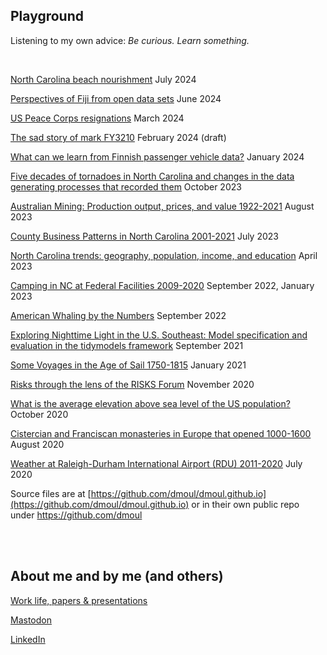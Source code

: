 ## Playground

Listening to my own advice: *Be curious. Learn something.*

<br>

[North Carolina beach nourishment](https://dmoul.github.io/nc-beach-nourishment/) July 2024

[Perspectives of Fiji from open data sets](https://dmoul.github.io/fiji-perspectives/) June 2024

[US Peace Corps resignations](https://dmoul.github.io/peace-corps-resignations/) March 2024

[The sad story of mark FY3210](https://dmoul.github.io/sad-story-mark-FY3210/) February 2024 (draft)

[What can we learn from Finnish passenger vehicle data?](https://dmoul.github.io/finnish-vehicle-insights/) January 2024

[Five decades of tornadoes in North Carolina and changes in the data generating processes that recorded them](https://dmoul.github.io/nc-tornadoes/) October 2023

[Australian Mining: Production output, prices, and value 1922-2021](https://dmoul.github.io/australian-mining/) August 2023

[County Business Patterns in North Carolina 2001-2021](https://dmoul.github.io/county-business-patterns-nc/) July 2023

[North Carolina trends: geography, population, income, and education](https://dmoul.github.io/nc-trends/) April 2023

[Camping in NC at Federal Facilities 2009-2020](./nc-camping/index.html) September 2022, January 2023

[American Whaling by the Numbers](./american-whaling-by-the-numbers/index.html) September 2022

[Exploring Nighttime Light in the U.S. Southeast: Model specification and evaluation in the tidymodels framework](./nightlight/introduction.html) September 2021

[Some Voyages in the Age of Sail 1750-1815](./ageofsail/voyages.html) January 2021

[Risks through the lens of the RISKS Forum](./risks-lens/the-lens.html) November 2020

[What is the average elevation above sea level of the US population?](./mean-uspop-elevation/mean-population-elevation.html) October 2020

[Cistercian and Franciscan monasteries in Europe that opened 1000-1600](./monasteries/monasteries.html) August 2020

[Weather at Raleigh-Durham International Airport (RDU) 2011-2020](./rdu-weather/rdu-weather.html) July 2020

Source files are at [https://github.com/dmoul/dmoul.github.io](https://github.com/dmoul/dmoul.github.io) or in their own public repo under https://github.com/dmoul

<br>
<br>

## About me and by me (and others)

[Work life, papers & presentations](./papers-presentations/papers-presentations.html)

<a rel="me" href="https://fosstodon.org/@danielmoul">Mastodon</a>

[LinkedIn](https://www.linkedin.com/in/danielmoul/)
